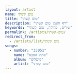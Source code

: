 ```yaml
---
layout: artist
name: טום קשתי
title: "טום קשתי"
description: "דף האמן טום קשתי"
keywords: "שירים, מוזיקה, טום קשתי"
permalink: /artists/טום-קשתי/
redirect_from:
  - /artists/list/טום קשתי
songs:
  - number: "33051"
    name: "אתה האבא"
    album: "סינגלים"
    artist: "טום קשתי"
---
```


